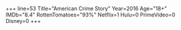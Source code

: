 +++
line=53
Title="American Crime Story"
Year=2016
Age="18+"
IMDb="8.4"
RottenTomatoes="93%"
Netflix=1
Hulu=0
PrimeVideo=0
Disney=0
+++

